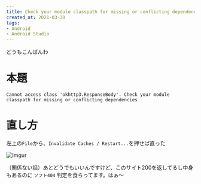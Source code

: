 ```yaml
---
title: Check your module classpath for missing or conflicting dependencies を直す
created_at: 2021-03-30
tags:
- Android
- Android Studio
---
```

どうもこんばんわ

# 本題

```
Cannot access class 'okhttp3.ResponseBody'. Check your module classpath for missing or conflicting dependencies
```

# 直し方

左上の`File`から、`Invalidate Caches / Restart...`を押せば直った

![Imgur](https://i.imgur.com/jYKBHg3.png)

（関係ない話）あとどうでもいいんですけど、このサイト200を返してるし中身もあるのに `ソフト404` 判定を食らってます。はぁ～